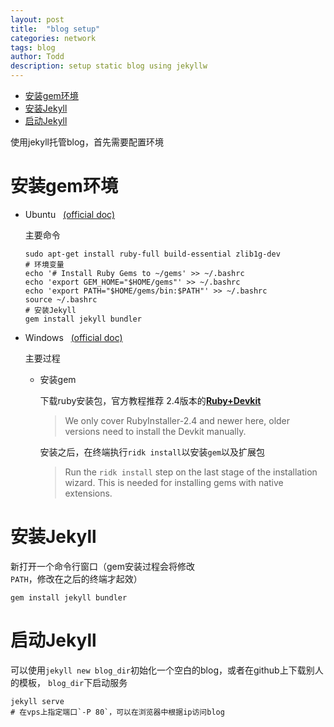 ```yaml
---
layout: post
title:  "blog setup"
categories: network
tags: blog
author: Todd
description: setup static blog using jekyllw
---
```


<!-- TOC -->

- [安装gem环境](#%E5%AE%89%E8%A3%85gem%E7%8E%AF%E5%A2%83)
- [安装Jekyll](#%E5%AE%89%E8%A3%85jekyll)
- [启动Jekyll](#%E5%90%AF%E5%8A%A8jekyll)

<!-- /TOC -->

使用jekyll托管blog，首先需要配置环境

# 安装gem环境

- Ubuntu &nbsp; [(official doc)](https://jekyllrb.com/docs/installation/ubuntu/)

  主要命令
  ```shell
  sudo apt-get install ruby-full build-essential zlib1g-dev
  # 环境变量
  echo '# Install Ruby Gems to ~/gems' >> ~/.bashrc
  echo 'export GEM_HOME="$HOME/gems"' >> ~/.bashrc
  echo 'export PATH="$HOME/gems/bin:$PATH"' >> ~/.bashrc
  source ~/.bashrc
  # 安装Jekyll
  gem install jekyll bundler
  ```

- Windows &nbsp; [(official doc)](https://jekyllrb.com/docs/installation/windows/)

  主要过程
  - 安装gem

    下载ruby安装包，官方教程推荐 2.4版本的[**Ruby+Devkit**](https://rubyinstaller.org/downloads/)
    > We only cover RubyInstaller-2.4 and newer here, older versions need to install the Devkit manually.

    安装之后，在终端执行`ridk install`以安装`gem`以及扩展包
    > Run the `ridk install` step on the last stage of the installation wizard. This is needed for installing gems with native extensions.

# 安装Jekyll

  新打开一个命令行窗口（gem安装过程会将修改`PATH`，修改在之后的终端才起效）
  ```shell
  gem install jekyll bundler
  ```

# 启动Jekyll

  可以使用`jekyll new blog_dir`初始化一个空白的blog，或者在github上下载别人的模板，
  `blog_dir`下启动服务
  ```shell
  jekyll serve
  # 在vps上指定端口`-P 80`，可以在浏览器中根据ip访问blog
  ```
